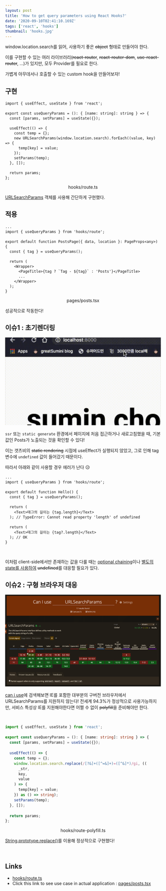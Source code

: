 ```yaml
---
layout: post
title: 'How to get query parameters using React Hooks?'
date: '2020-09-10T02:41:10.169Z'
tags: ['react', 'hooks']
thumbnail: 'hooks.jpg'
---
```


window.location.search를 읽어, 사용하기 좋은 ~~object~~ 형태로 만들어야 한다.

이를 구현할 수 있는 여러 라이브러리(~~react-router~~, ~~react-router-dom~~, ~~use-react-router~~, ...)가 있지만, 모두 Provider를 필요로 한다.

가볍게 아무데서나 호출할 수 있는 custom hook을 만들어보자!

## 구현

```tsx
import { useEffect, useState } from 'react';

export const useQueryParams = (): { [name: string]: string } => {
  const [params, setParams] = useState({});

  useEffect(() => {
    const temp = {};
    new URLSearchParams(window.location.search).forEach((value, key) => {
      temp[key] = value;
    });
    setParams(temp);
  }, []);

  return params;
};
```

<center>hooks/route.ts</center>

[URLSearchParams](https://developer.mozilla.org/en-US/docs/Web/API/URLSearchParams) 객체를 사용해 간단하게 구현했다.

## 적용

```tsx
...
import { useQueryParams } from 'hooks/route';

export default function PostsPage({ data, location }: PageProps<any>) {
  const { tag } = useQueryParams();

  return (
    <Wrapper>
      <PageTitle>{tag ? `Tag - ${tag}` : 'Posts'}</PageTitle>
      ...
    </Wrapper>
  );
}
```

<center>pages/posts.tsx</center>

성공적으로 작동한다!

## 이슈1 : 초기렌더링

![Initial rendering](./initial-rendering.gif)

`ssr` 또는 `static generate` 환경에서 페이지에 처음 접근하거나 새로고침했을 때, 기본 값인 Posts가 노출되는 것을 확인할 수 있다!

이는 갯츠비의 ~~static rendering~~ 시점에 useEffect가 실행되지 않았고, 그로 인해 tag 변수에 `undefined` 값이 들어갔기 때문이다.

따라서 아래와 같이 사용할 경우 에러가 난다 😥

```tsx
...
import { useQueryParams } from 'hooks/route';

export default function Hello() {
  const { tag } = useQueryParams();

  return (
    <Text>태그의 길이는 {tag.length}</Text>
  ); // TypeError: Cannot read property 'length' of undefined

  return (
    <Text>태그의 길이는 {tag?.length}</Text>
  ); // OK
}
```

<br>

이처럼 client-side에서만 존재하는 값을 다룰 때는 [optional chaining](https://developer.mozilla.org/ko/docs/Web/JavaScript/Reference/Operators/Optional_chaining)이나 [별도의 state를 사용하여](https://github.com/greatSumini/greatSumini.github.io/blob/source/src/pages/posts.tsx) ~~undefined~~를 대응할 필요가 있다.

## 이슈2 : 구형 브라우저 대응

<img src='./can-i-use.png'/>

<br>

[can i use](https://caniuse.com/?search=window)에 검색해보면 IE를 포함한 대부분의 구버전 브라우저에서 URLSearchParams를 지원하지 않는다! 전세계 94.3%가 정상적으로 사용가능하지만, 서비스 특성상 IE를 지원해야한다면 어쩔 수 없이 ~~polyfill~~을 준비해야만 한다.

<br>

```typescript
import { useEffect, useState } from 'react';

export const useQueryParams = (): { [name: string]: string } => {
  const [params, setParams] = useState({});

  useEffect(() => {
    const temp = {};
    window.location.search.replace(/[?&]+([^=&]+)=([^&]*)/gi, ((
      _str,
      key,
      value
    ) => {
      temp[key] = value;
    }) as () => string);
    setParams(temp);
  }, []);

  return params;
};
```

<center>hooks/route-polyfill.ts</center>

[String.prototype.replace()](https://developer.mozilla.org/ko/docs/Web/JavaScript/Reference/Global_Objects/String/replace)를 이용해 정상적으로 구현했다!

<br>

## Links

- [hooks/route.ts](https://github.com/greatSumini/greatSumini.github.io/blob/source/src/hooks/route.ts)
- Click this link to see use case in actual application
  : [pages/posts.tsx](https://github.com/greatSumini/greatSumini.github.io/blob/source/src/pages/posts.tsx)
